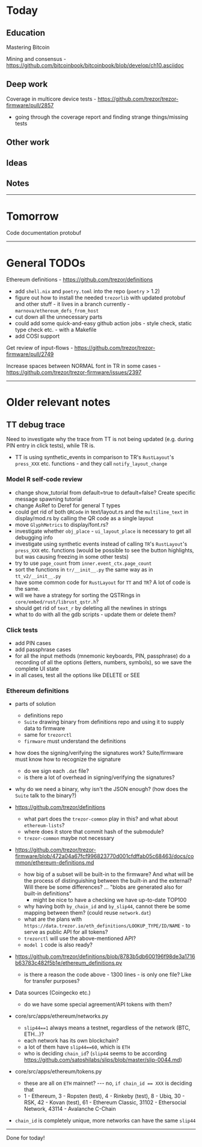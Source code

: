 # Today

## Education

Mastering Bitcoin

Mining and consensus - https://github.com/bitcoinbook/bitcoinbook/blob/develop/ch10.asciidoc

## Deep work

Coverage in multicore device tests - https://github.com/trezor/trezor-firmware/pull/2857
- going through the coverage report and finding strange things/missing tests

## Other work


## Ideas

## Notes

---

# Tomorrow

Code documentation protobuf

---

# General TODOs

Ethereum definitions - https://github.com/trezor/definitions
- add `shell.nix` and `poetry.toml` into the repo (`poetry` > 1.2)
- figure out how to install the needed `trezorlib` with updated protobuf and other stuff - it lives in a branch currently - `marnova/ethereum_defs_from_host`
- cut down all the unnecessary parts
- could add some quick-and-easy github action jobs - style check, static type check etc. - with a Makefile
- add COSI support

Get review of input-flows - https://github.com/trezor/trezor-firmware/pull/2749

Increase spaces between NORMAL font in TR in some cases - https://github.com/trezor/trezor-firmware/issues/2397

---

# Older relevant notes

## TT debug trace
Need to investigate why the trace from TT is not being updated (e.g. during PIN entry in click tests), while TR is.
- TT is using synthetic_events in comparison to TR's `RustLayout`'s `press_XXX` etc. functions - and they call `notify_layout_change`

### Model R self-code review
- change show_tutorial from default=true to default=false? Create specific message spawning tutorial
- change AsRef<str> to Deref<str> for general T types
- could get rid of both `QRCode` in text/layout.rs and the `multiline_text` in display/mod.rs by calling the QR code as a single layout
- move `GlyphMetrics` to display/font.rs?
- investigate whether `obj_place` - `ui_layout_place` is necessary to get all debugging info
- investigate using synthetic events instead of calling `TR`'s `RustLayout`'s `press_XXX` etc. functions (would be possible to see the button highlights, but was causing freezing in some other tests)
- try to use `page_count` from `inner.event_ctx.page_count`
- sort the functions in `tr/__init__.py` the same way as in `tt_v2/__init__.py`
- have some common code for `RustLayout` for `TT` and `TR`? A lot of code is the same.
- will we have a strategy for sorting the QSTRings in `core/embed/rust/librust_qstr.h`?
- should get rid of `text_r` by deleting all the newlines in strings
- what to do with all the gdb scripts - update them or delete them?

### Click tests
- add PIN cases
- add passphrase cases
- for all the input methods (mnemonic keyboards, PIN, passphrase) do a recording of all the options (letters, numbers, symbols), so we save the complete UI state
- in all cases, test all the options like DELETE or SEE

### Ethereum definitions
- parts of solution
    - definitions repo
    - `Suite` drawing binary from definitions repo and using it to supply data to firmware
    - same for `trezorctl`
    - `firmware` must understand the definitions
- how does the signing/verifying the signatures work? Suite/firmware must know how to recognize the signature
  - do we sign each `.dat` file?
  - is there a lot of overhead in signing/verifying the signatures?
- why do we need a binary, why isn't the JSON enough? (how does the `Suite` talk to the binary?)

- https://github.com/trezor/definitions
    - what part does the `trezor-common` play in this? and what about `ethereum-lists`?
    - where does it store that commit hash of the submodule?
    - `trezor-common` maybe not necessary

- https://github.com/trezor/trezor-firmware/blob/472a04a67fcf996823770d001cfdffab05c68463/docs/common/ethereum-definitions.md
    - how big of a subset will be built-in to the firmware? And what will be the process of distinguishing between the built-in and the external? Will there be some differences? ... "blobs are generated also for built-in definitions"
        - might be nice to have a checking we have up-to-date TOP100
    - why having both `by_chain_id` and `by_slip44`, cannot there be some mapping between them? (could reuse `network.dat`)
    - what are the plans with `https://data.trezor.io/eth_definitions/LOOKUP_TYPE/ID/NAME` - to serve as public API for all tokens?
    - `trezorctl` will use the above-mentioned API?
    - `model 1` code is also ready?

- https://github.com/trezor/definitions/blob/8783b5db600196f98de3a1716b63783c482f5b1e/ethereum_definitions.py
    - is there a reason the code above - 1300 lines - is only one file? Like for transfer purposes?

- Data sources (Coingecko etc.)
    - do we have some special agreement/API tokens with them?

- core/src/apps/ethereum/networks.py
    - `slip44==1` always means a testnet, regardless of the network (BTC, ETH...)?
    - each network has its own blockchain?
    - a lot of them have `slip44==60`, which is `ETH`
    - who is deciding `chain_id`? (`slip44` seems to be according https://github.com/satoshilabs/slips/blob/master/slip-0044.md)

- core/src/apps/ethereum/tokens.py
    - these are all on `ETH` mainnet? --- no, `if chain_id == XXX` is deciding that
    - 1 - Ethereum, 3 - Ropsten (test), 4 - Rinkeby (test), 8 - Ubiq, 30 - RSK, 42 - Kovan (test), 61 - Ethereum Classic, 31102 - Ethersocial Network, 43114 - Avalanche C-Chain

- `chain_id` is completely unique, more networks can have the same `slip44`

---

Done for today!
